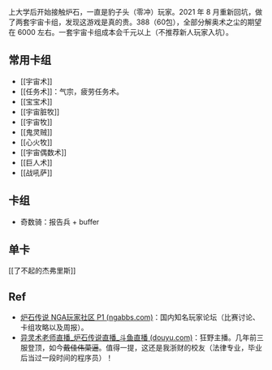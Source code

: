 上大学后开始接触炉石，一直是豹子头（零冲）玩家。2021 年 8 月重新回坑，做了两套宇宙卡组，发现这游戏是真的贵。388（60包），全部分解奥术之尘的期望在 6000 左右。一套宇宙卡组成本会千元以上（不推荐新人玩家入坑）。

## 常用卡组

- [[宇宙术]]
- [[任务术]]：气宗，疲劳任务术。
- [[宝宝术]]
- [[宇宙脏牧]]
- [[宇宙牧]]
- [[鬼灵贼]]
- [[心火牧]]
- [[宇宙偶数术]]
- [[巨人术]]
- [[战吼萨]]

## 卡组

- 奇数骑：报告兵 + buffer

## 单卡
[[了不起的杰弗里斯]]

## Ref

- [炉石传说 NGA玩家社区 P1 (ngabbs.com)](https://ngabbs.com/thread.php?fid=422)：国内知名玩家论坛（比赛讨论、卡组攻略以及周报）。
- [异灵术老师直播_炉石传说直播_斗鱼直播 (douyu.com)](https://www.douyu.com/93589)：狂野主播。几年前三服登顶，如今~~戴佳伟菜逼~~。值得一提，这还是我浙财的校友（法律专业，毕业后当过一段时间的程序员）！